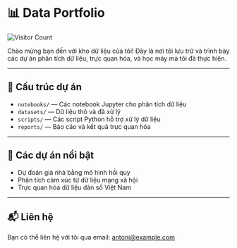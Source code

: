 # 📊 Data Portfolio

![Visitor Count](https://visitor-badge.laobi.icu/badge?page_id=AntoniNguyen.Data-Portfolio)

Chào mừng bạn đến với kho dữ liệu của tôi! Đây là nơi tôi lưu trữ và trình bày các dự án phân tích dữ liệu, trực quan hóa, và học máy mà tôi đã thực hiện.

---

## 📁 Cấu trúc dự án

- `notebooks/` — Các notebook Jupyter cho phân tích dữ liệu
- `datasets/` — Dữ liệu thô và đã xử lý
- `scripts/` — Các script Python hỗ trợ xử lý dữ liệu
- `reports/` — Báo cáo và kết quả trực quan hóa

---

## 🚀 Các dự án nổi bật

- Dự đoán giá nhà bằng mô hình hồi quy
- Phân tích cảm xúc từ dữ liệu mạng xã hội
- Trực quan hóa dữ liệu dân số Việt Nam

---

## 📬 Liên hệ

Bạn có thể liên hệ với tôi qua email: antoni@example.com

